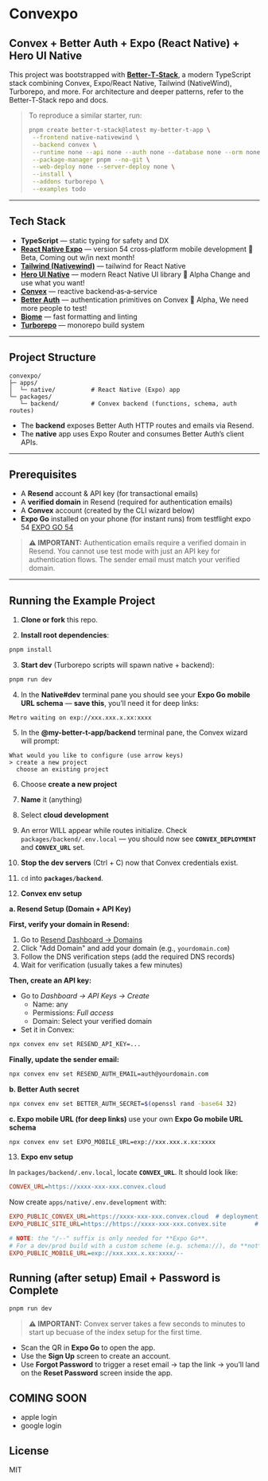 # Convexpo

## Convex + Better Auth + Expo (React Native) + Hero UI Native

This project was bootstrapped with **[Better‑T‑Stack](https://github.com/AmanVarshney01/create-better-t-stack)**, a modern TypeScript stack combining Convex, Expo/React Native, Tailwind (NativeWind), Turborepo, and more. For architecture and deeper patterns, refer to the Better‑T‑Stack repo and docs.

> To reproduce a similar starter, run:
>
> ```bash
> pnpm create better-t-stack@latest my-better-t-app \
>  --frontend native-nativewind \
>  --backend convex \
>  --runtime none --api none --auth none --database none --orm none --db-setup none \
>  --package-manager pnpm --no-git \
>  --web-deploy none --server-deploy none \
>  --install \
>  --addons turborepo \
>  --examples todo
> ```

---

## Tech Stack

* **TypeScript** — static typing for safety and DX
* **[React Native Expo](https://expo.dev/)** — version 54 cross‑platform mobile development 🚧 Beta, Coming out w/in next month!
* **[Tailwind (Nativewind)](https://www.nativewind.dev/)** — tailwind for React Native
* **[Hero UI Native](https://github.com/heroui-inc/heroui-native)** — modern React Native UI library 🚧 Alpha Change and use what you want!
* **[Convex](https://docs.convex.dev/)** — reactive backend‑as‑a‑service
* **[Better Auth](https://convex-better-auth.netlify.app/)** — authentication primitives on Convex 🚧 Alpha, We need more people to test!
* **[Biome](https://biomejs.dev/)** — fast formatting and linting
* **[Turborepo](https://turbo.build/repo/docs)** — monorepo build system

---

## Project Structure

```text
convexpo/
├─ apps/
│  └─ native/          # React Native (Expo) app
└─ packages/
   └─ backend/         # Convex backend (functions, schema, auth routes)
```

* The **backend** exposes Better Auth HTTP routes and emails via Resend.
* The **native** app uses Expo Router and consumes Better Auth’s client APIs.

---

## Prerequisites

* A **Resend** account & API key (for transactional emails)
* A **verified domain** in Resend (required for authentication emails)
* A **Convex** account (created by the CLI wizard below)
* **Expo Go** installed on your phone (for instant runs) from testflight expo 54 [EXPO GO 54](https://testflight.apple.com/join/GZJxxfUU)

> **⚠️ IMPORTANT:** Authentication emails require a verified domain in Resend. You cannot use test mode with just an API key for authentication flows. The sender email must match your verified domain.

---

## Running the Example Project

1. **Clone or fork** this repo.

2. **Install root dependencies**:

```bash
pnpm install
```

3. **Start dev** (Turborepo scripts will spawn native + backend):

```bash
pnpm run dev
```

4. In the **Native#dev** terminal pane you should see your **Expo Go mobile URL schema** — **save this**, you’ll need it for deep links:

```
Metro waiting on exp://xxx.xxx.x.xx:xxxx
```

5. In the **@my-better-t-app/backend** terminal pane, the Convex wizard will prompt:

```
What would you like to configure (use arrow keys)
> create a new project
  choose an existing project
```

6. Choose **create a new project**

7. **Name** it (anything)

8. Select **cloud development**

9. An error WILL appear while routes initialize. Check `packages/backend/.env.local` — you should now see **`CONVEX_DEPLOYMENT`** and **`CONVEX_URL`** set.

10. **Stop the dev servers** (Ctrl + C) now that Convex credentials exist.

11. `cd` into **`packages/backend`**.

12. **Convex env setup**

**a. Resend Setup (Domain + API Key)**

**First, verify your domain in Resend:**
1. Go to [Resend Dashboard → Domains](https://resend.com/domains)
2. Click "Add Domain" and add your domain (e.g., `yourdomain.com`)
3. Follow the DNS verification steps (add the required DNS records)
4. Wait for verification (usually takes a few minutes)

**Then, create an API key:**
* Go to *Dashboard → API Keys → Create*
  * Name: any
  * Permissions: *Full access*
  * Domain: Select your verified domain
* Set it in Convex:

```bash
npx convex env set RESEND_API_KEY=...
```
**Finally, update the sender email:**
```bash
npx convex env set RESEND_AUTH_EMAIL=auth@yourdomain.com
```

**b. Better Auth secret**

```bash
npx convex env set BETTER_AUTH_SECRET=$(openssl rand -base64 32)
```

**c. Expo mobile URL (for deep links)** use your own **Expo Go mobile URL schema**

```bash
npx convex env set EXPO_MOBILE_URL=exp://xxx.xxx.x.xx:xxxx
```

13. **Expo env setup**

In `packages/backend/.env.local`, locate **`CONVEX_URL`**. It should look like:

```ini
CONVEX_URL=https://xxxx-xxx-xxx.convex.cloud
```

Now create `apps/native/.env.development` with:

```ini
EXPO_PUBLIC_CONVEX_URL=https://xxxx-xxx-xxx.convex.cloud  # deployment url
EXPO_PUBLIC_SITE_URL=https://https://xxxx-xxx-xxx.convex.site        # http actions url

# NOTE: the "/--" suffix is only needed for **Expo Go**.
# For a dev/prod build with a custom scheme (e.g. schema://), do **not** include /--
EXPO_PUBLIC_MOBILE_URL=exp://xxx.xxx.x.xx:xxxx/--
```

## Running (after setup) Email + Password is Complete

```bash
pnpm run dev
```
> **⚠️ IMPORTANT:** Convex server takes a few seconds to minutes to start up becuase of the index setup for the first time.
* Scan the QR in **Expo Go** to open the app.
* Use the **Sign Up** screen to create an account.
* Use **Forgot Password** to trigger a reset email → tap the link → you’ll land on the **Reset Password** screen inside the app.

## COMING SOON
* apple login
* google login

## License

MIT

